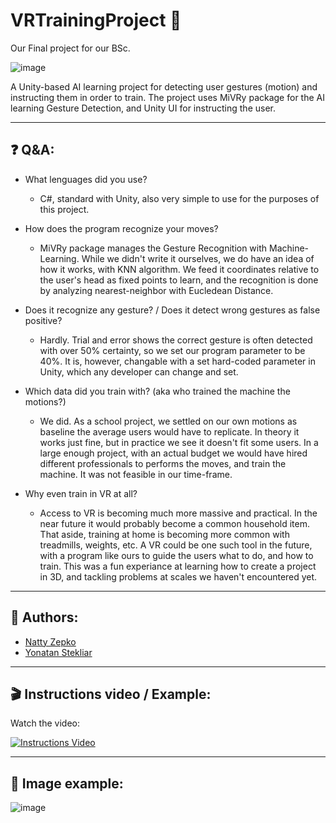 # VRTrainingProject 🥽

Our Final project for our BSc.

![image](https://github.com/NattyZepko/VRTrainingProject/assets/50327680/5571a60a-3e09-4028-8b22-41fc650b0355)


A Unity-based AI learning project for detecting user gestures (motion) and instructing them in order to train.
The project uses MiVRy package for the AI learning Gesture Detection, and Unity UI for instructing the user.

---

## ❓ Q&A:


+ What lenguages did you use?
    - C#, standard with Unity, also very simple to use for the purposes of this project.

+ How does the program recognize your moves?
    - MiVRy package manages the Gesture Recognition with Machine-Learning. While we didn't write it ourselves, we do have an idea of how it works, with KNN algorithm. We feed it coordinates relative to the user's head as fixed points to learn, and the recognition is done by analyzing nearest-neighbor with Eucledean Distance.

+ Does it recognize any gesture? / Does it detect wrong gestures as false positive?
    - Hardly. Trial and error shows the correct gesture is often detected with over 50% certainty, so we set our program parameter to be 40%. It is, however, changable with a set hard-coded parameter in Unity, which any developer can change and set.

+ Which data did you train with? (aka who trained the machine the motions?)
    - We did. As a school project, we settled on our own motions as baseline the average users would have to replicate. In theory it works just fine, but in practice we see it doesn't fit some users. In a large enough project, with an actual budget we would have hired different professionals to performs the moves, and train the machine. It was not feasible in our time-frame.

+ Why even train in VR at all?
    - Access to VR is becoming much more massive and practical. In the near future it would probably become a common household item. That aside, training at home is becoming more common with treadmills, weights, etc. A VR could be one such tool in the future, with a program like ours to guide the users what to do, and how to train. This was a fun experiance at learning how to create a project in 3D, and tackling problems at scales we haven't encountered yet.

---

## 👥 Authors:

- [Natty Zepko](https://github.com/NattyZepko)
- [Yonatan Stekliar](https://github.com/YonatanStekliar)

---

## 🎬 Instructions video / Example:

Watch the video:

[![Instructions Video](https://img.youtube.com/vi/SXXRw-dAFyY&ab/0.jpg)](https://www.youtube.com/watch?v=SXXRw-dAFyY&ab)

---

## 🎨 Image example:

![image](https://github.com/NattyZepko/VRTrainingProject/assets/50327680/0aa6cf46-6d79-4e49-a16a-46b2c2a05f7b)
